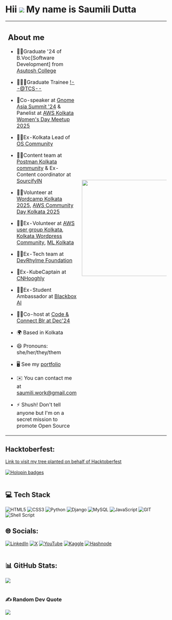 # Hii ![](https://user-images.githubusercontent.com/18350557/176309783-0785949b-9127-417c-8b55-ab5a4333674e.gif) My name is Saumili Dutta

<table>
  <tr>
    <td align="left" style="border:none">
      
  ## About me  

  - 🧑‍🎓Graduate '24 of B.Voc[Software Development] from [Asutosh College](https://asutoshcollege.in/new-web/)
  - 👩🏻‍💼Graduate Trainee <!--@TCS-->
  - 🎤Co-speaker at [Gnome Asia Summit '24](https://www.youtube.com/live/zMKcTnhZVnE?si=MyHtAdy_FfP09ZfS&t=183) & Panelist at [AWS Kolkata Women's Day Meetup 2025](https://saumili-aws.hashnode.dev/aws-kolkata-hosts-womens-day-celebration)
  - 🧑‍💻Ex-Kolkata Lead of [OS Community](https://osdevcommunity.vercel.app/)
  - ✍🏻Content team at [Postman Kolkata community](https://www.linkedin.com/company/postman-community-kolkata/) & Ex-Content coordinator at [SourcifyIN](https://www.linkedin.com/company/sourcifyin)
  - 🧑‍💻Volunteer at [Wordcamp Kolkata 2025](https://kolkata.wordcamp.org/2025/), [AWS Community Day Kolkata 2025](https://awsugkol.github.io/acd2025/)
  - 🧑‍💻Ex-Volunteer at [AWS user group Kolkata](https://www.meetup.com/awsugkol/), [Kolkata Wordpress Community](https://wpkolkata.org/), [ML Kolkata](https://www.linkedin.com/company/mlkolkata)
  - 🧑‍💻Ex-Tech team at [DevRhylme Foundation](https://www.devrhylme.org/)
  - 🦸Ex-KubeCaptain at [CNHooghly](https://www.cloudnativehooghly.tech/)
  - 🕴🏻Ex-Student Ambassador at [Blackbox AI](https://www.blackbox.ai/)
  - 🧑‍💻Co-host at [Code & Connect Blr at Dec'24](https://x.com/shebuildshack/status/1866703351842500672)

  - 🌍 Based in Kolkata
  - 😄 Pronouns: she/her/they/them
  - 🖥️ See my [portfolio](https://saumilidutta.vercel.app/)
  - ✉️ You can contact me at [saumili.work@gmail.com](mailto:saumili.work@gmail.com)
  - ⚡ Shush! Don't tell anyone but I'm on a secret mission to promote Open Source
      
    </td>
    <td align="right" style="border:none">
      <img src="https://github.com/user-attachments/assets/8fcafb57-f2a5-417d-ae26-2e87722e69e4" width="300">
    </td>
  </tr>
</table>


## Hacktoberfest:
[Link to visit my tree planted on behalf of Hacktoberfest](https://tree-nation.com/trees/view/5267987) <br /><br />
[![Holopin badges](https://holopin.me/aumii01codes)](https://holopin.io/@aumii01codes)<br /><br />


## 💻 Tech Stack
![HTML5](https://img.shields.io/badge/html5-%23E34F26.svg?style=flat&logo=html5&logoColor=white)
![CSS3](https://img.shields.io/badge/css3-%231572B6.svg?style=flat&logo=css3&logoColor=white)
![Python](https://img.shields.io/badge/python-3670A0?style=flat&logo=python&logoColor=ffdd54)
![Django](https://img.shields.io/badge/django-%23092E20.svg?style=flat&logo=django&logoColor=white)
![MySQL](https://img.shields.io/badge/mysql-4479A1.svg?style=flat&logo=mysql&logoColor=white)
![JavaScript](https://img.shields.io/badge/javascript-%23323330.svg?style=flat&logo=javascript&logoColor=%23F7DF1E)
![GIT](https://img.shields.io/badge/Git-fc6d26?style=flat&logo=git&logoColor=white)
![Shell Script](https://img.shields.io/badge/shell_script-%23121011.svg?style=flat&logo=gnu-bash&logoColor=white)


## 🌐 Socials:
[![LinkedIn](https://img.shields.io/badge/LinkedIn-%230077B5.svg?style=flat&logo=linkedin&logoColor=white)](https://linkedin.com/in/saumilidutta)
[![X](https://img.shields.io/badge/X-black.svg?style=flat&logo=X&logoColor=white)](https://x.com/aumiidutta)
[![YouTube](https://img.shields.io/badge/YouTube-%23FF0000.svg?style=flat&logo=YouTube&logoColor=white)](https://youtube.com/@saumilidutta)
[![Kaggle](https://img.shields.io/badge/Kaggle-20BEFF?style=flat&logo=kaggle&logoColor=white)](https://www.kaggle.com/aumiidutta)
[![Hashnode](https://img.shields.io/badge/Hashnode-2962FF?style=flat&logo=hashnode&logoColor=white)](https://hashnode.com/@aumiidutta)
<br /><br />


## 📊 GitHub Stats:
![](https://github-readme-stats.vercel.app/api/top-langs/?username=aumiidutta&theme=light&hide_border=false&include_all_commits=true&count_private=true&layout=compact) <br /><br />


### ✍️ Random Dev Quote
![](https://quotes-github-readme.vercel.app/api?type=horizontal&theme=nightowl&hide_border=true)<br /><br />
